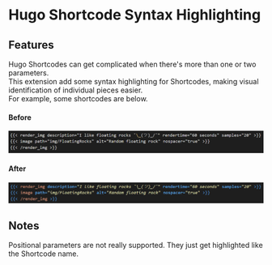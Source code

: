 # Hugo Shortcode Syntax Highlighting  

## Features  
Hugo Shortcodes can get complicated when there's more than one or two parameters.  
This extension add some syntax highlighting for Shortcodes, making visual identification of individual pieces easier.  
For example, some shortcodes are below.  


#### Before  
![Original](Hugo_Original.png)

#### After  
![New](Hugo_Demo.png)

## Notes  
Positional parameters are not really supported. They just get highlighted like the Shortcode name.